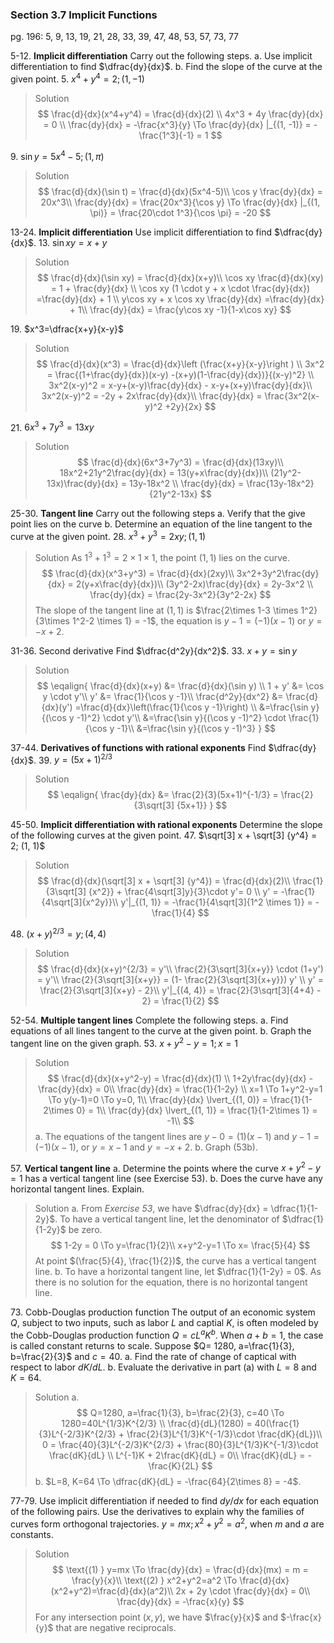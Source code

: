 ### Section 3.7 Implicit Functions
pg. 196: 5, 9, 13, 19, 21, 28, 33, 39, 47, 48, 53, 57, 73, 77

5-12\. **Implicit differentiation** Carry out the following steps.
a. Use implicit differentiation to find $\dfrac{dy}{dx}$.
b. Find the slope of the curve at the given point.
5\. $x^4+y^4=2; (1, -1)$
>Solution
$$
\frac{d}{dx}(x^4+y^4) = \frac{d}{dx}(2) \\
4x^3 + 4y \frac{dy}{dx} = 0 \\
\frac{dy}{dx} = -\frac{x^3}{y} \To \frac{dy}{dx} |_{(1, -1)} = -\frac{1^3}{-1} = 1
$$

9\. $\sin y = 5x^4-5; (1, \pi)$
>Solution
$$
\frac{d}{dx}(\sin t) = \frac{d}{dx}(5x^4-5)\\
\cos y \frac{dy}{dx} = 20x^3\\
\frac{dy}{dx} = \frac{20x^3}{\cos y} \To \frac{dy}{dx} |_{(1, \pi)} = \frac{20\cdot 1^3}{\cos \pi} = -20
$$

13-24\. **Implicit differentiation** Use implicit differentiation to find $\dfrac{dy}{dx}$.
13\. $\sin xy = x+y$
>Solution
$$
\frac{d}{dx}(\sin xy) = \frac{d}{dx}(x+y)\\
\cos xy \frac{d}{dx}(xy) = 1 + \frac{dy}{dx} \\
\cos xy (1 \cdot y + x \cdot \frac{dy}{dx}) =\frac{dy}{dx} + 1 \\
y\cos xy  + x \cos xy \frac{dy}{dx} =\frac{dy}{dx} + 1\\
\frac{dy}{dx} = \frac{y\cos xy -1}{1-x\cos xy}
$$

<!-- pagebreak -->
19\. $x^3=\dfrac{x+y}{x-y}$
>Solution
$$
\frac{d}{dx}(x^3) = \frac{d}{dx}\left (\frac{x+y}{x-y}\right ) \\
3x^2 = \frac{(1+\frac{dy}{dx})(x-y) -(x+y)(1-\frac{dy}{dx})}{(x-y)^2} \\
3x^2(x-y)^2 = x-y+(x-y)\frac{dy}{dx} - x-y+(x+y)\frac{dy}{dx}\\
3x^2(x-y)^2 = -2y + 2x\frac{dy}{dx}\\
\frac{dy}{dx} = \frac{3x^2(x-y)^2 +2y}{2x}
$$

21\. $6x^3+7y^3=13xy$
>Solution
$$
\frac{d}{dx}(6x^3+7y^3) = \frac{d}{dx}(13xy)\\
18x^2+21y^2\frac{dy}{dx} = 13(y+x\frac{dy}{dx})\\
(21y^2-13x)\frac{dy}{dx} = 13y-18x^2 \\
\frac{dy}{dx} = \frac{13y-18x^2}{21y^2-13x}
$$

25-30\. **Tangent line** Carry out the following steps
a. Verify that the give point lies on the curve
b. Determine an equation of the line tangent to the curve at the given point.
28\. $x^3+y^3 = 2xy; (1, 1)$
>Solution
As $1^3+1^3 = 2\times 1 \times 1$, the point $(1, 1)$ lies on the curve.
$$
\frac{d}{dx}(x^3+y^3) = \frac{d}{dx}(2xy)\\
3x^2+3y^2\frac{dy}{dx} = 2(y+x\frac{dy}{dx})\\
(3y^2-2x)\frac{dy}{dx} = 2y-3x^2 \\
\frac{dy}{dx} = \frac{2y-3x^2}{3y^2-2x}
$$
The slope of the tangent line at $(1, 1)$ is $\frac{2\times 1-3 \times 1^2}{3\times 1^2-2 \times 1} = -1$, the equation is $y-1=(-1)(x-1)$ or $y= -x+2$.

31-36\. Second derivative Find $\dfrac{d^2y}{dx^2}$.
33\. $x+y=\sin y$
>Solution
$$
\eqalign{
\frac{d}{dx}(x+y) &= \frac{d}{dx}(\sin y) \\
1 + y' &= \cos y \cdot y'\\
y' &= \frac{1}{\cos y -1}\\
\frac{d^2y}{dx^2} &= \frac{d}{dx}(y') =\frac{d}{dx}\left(\frac{1}{\cos y -1}\right) \\
&=\frac{\sin y}{(\cos y -1)^2} \cdot y'\\
&=\frac{\sin y}{(\cos y -1)^2} \cdot \frac{1}{\cos y -1}\\
&=\frac{\sin y}{(\cos y -1)^3}
}
$$

37-44\. **Derivatives of functions with rational exponents** Find $\dfrac{dy}{dx}$.
39\. $y= (5x+1)^{2/3}$
>Solution
$$
\eqalign{
\frac{dy}{dx} &= \frac{2}{3}(5x+1)^{-1/3} = \frac{2}{3\sqrt[3] {5x+1}}
}
$$

45-50\. **Implicit differentiation with rational exponents** Determine the slope of the following curves at the given point.
47\. $\sqrt[3] x + \sqrt[3] {y^4} = 2; (1, 1)$
>Solution
$$
\frac{d}{dx}(\sqrt[3] x + \sqrt[3] {y^4}) = \frac{d}{dx}(2)\\
\frac{1}{3\sqrt[3] {x^2}} + \frac{4\sqrt[3]y}{3}\cdot y'= 0 \\
y' = -\frac{1}{4\sqrt[3]{x^2y}}\\
y'|_{(1, 1)} = -\frac{1}{4\sqrt[3]{1^2 \times 1}} = -\frac{1}{4}
$$

<!-- pagebreak -->
48\. $(x+y)^{2/3} = y; (4, 4)$
>Solution
$$
\frac{d}{dx}(x+y)^{2/3} = y'\\
\frac{2}{3\sqrt[3]{x+y}} \cdot (1+y') = y'\\
\frac{2}{3\sqrt[3]{x+y}} = (1- \frac{2}{3\sqrt[3]{x+y}}) y' \\
y' = \frac{2}{3\sqrt[3]{x+y} - 2}\\
y'|_{(4, 4)} = \frac{2}{3\sqrt[3]{4+4} - 2} = \frac{1}{2}
$$

52-54\. **Multiple tangent lines** Complete the following steps.
a. Find equations of all lines tangent to the curve at the given point.
b. Graph the tangent line on the given graph.
53\. $x+y^2-y=1; x=1$
>Solution
$$
\frac{d}{dx}(x+y^2-y) = \frac{d}{dx}(1) \\
1+2y\frac{dy}{dx} -\frac{dy}{dx} = 0\\
\frac{dy}{dx} = \frac{1}{1-2y} \\
x=1 \To 1+y^2-y=1 \To y(y-1)=0 \To y=0, 1\\
\frac{dy}{dx} \lvert_{(1, 0)} = \frac{1}{1-2\times 0} = 1\\
\frac{dy}{dx} \lvert_{(1, 1)} = \frac{1}{1-2\times 1} = -1\\
$$
a. The equations of the tangent lines are $y-0=(1)(x-1)$ and $y-1=(-1)(x-1)$, or $y=x-1$ and $y=-x+2$.
b. Graph (53b).

57\. **Vertical tangent line**
a. Determine the points where the curve $x+y^2-y=1$ has a vertical tangent line (see Exercise 53).
b. Does the curve have any horizontal tangent lines. Explain.
>Solution
a. From *Exercise 53*, we have $\dfrac{dy}{dx} = \dfrac{1}{1-2y}$. To have a vertical tangent line, let the denominator of $\dfrac{1}{1-2y}$ be zero.
$$
1-2y = 0 \To y=\frac{1}{2}\\
x+y^2-y=1 \To x= \frac{5}{4}
$$
At point $(\frac{5}{4}, \frac{1}{2})$, the curve has a vertical tangent line.
b. To have a horizontal tangent line, let $\dfrac{1}{1-2y} = 0$. As there is no solution for the equation, there is no horizontal tangent line.

73\. Cobb-Douglas production function The output of an economic system $Q$, subject to two inputs, such as labor $L$ and captial $K$, is often modeled by the Cobb-Douglas production function $Q=cL^aK^b$. When $a+b=1$, the case is called constant returns to scale. Suppose $Q= 1280, a=\frac{1}{3}, b=\frac{2}{3}$ and $c=40$.
a. Find the rate of change of captical with respect to labor $dK/dL$.
b. Evaluate the derivative in part (a) with $L=8$ and $K=64$.
>Solution
a.
$$
Q=1280, a=\frac{1}{3}, b=\frac{2}{3}, c=40 \To 1280=40L^{1/3}K^{2/3} \\
\frac{d}{dL}(1280) = 40(\frac{1}{3}L^{-2/3}K^{2/3} + \frac{2}{3}L^{1/3}K^{-1/3}\cdot \frac{dK}{dL})\\
0 = \frac{40}{3}L^{-2/3}K^{2/3} + \frac{80}{3}L^{1/3}K^{-1/3}\cdot \frac{dK}{dL} \\
L^{-1}K + 2\frac{dK}{dL} = 0\\
\frac{dK}{dL} = -\frac{K}{2L}
$$
b. $L=8, K=64 \To \dfrac{dK}{dL} = -\frac{64}{2\times 8} = -4$.

77-79\. Use implicit differentiation if needed to find $dy/dx$ for each equation of the following pairs. Use the derivatives to explain why the families of curves form orthogonal trajectories.
$y=mx; x^2+y^2=a^2$, when $m$ and $a$ are constants.
>Solution
$$
\text{(1) } y=mx \To \frac{dy}{dx} = \frac{d}{dx}(mx) = m = \frac{y}{x}\\
\text{(2) } x^2+y^2=a^2 \To \frac{d}{dx}(x^2+y^2)=\frac{d}{dx}(a^2)\\
2x + 2y \cdot \frac{dy}{dx} = 0\\
\frac{dy}{dx} = -\frac{x}{y}
$$
For any intersection point $(x, y)$, we have $\frac{y}{x}$ and $-\frac{x}{y}$ that are negative reciprocals.
